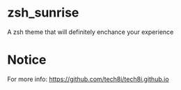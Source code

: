 # zsh_sunrise

A zsh theme that will definitely enchance your experience

# Notice

For more info:
https://github.com/tech8i/tech8i.github.io
